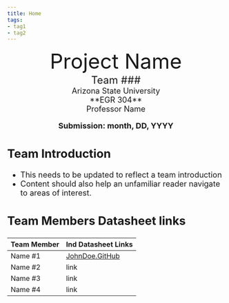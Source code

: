 ```yaml
---
title: Home
tags:
- tag1
- tag2
---
```

<center>
<font size="8">Project Name<br>
<font size="5">Team ###<br>
<font size="4">Arizona State University<br>
**EGR 304**<br>
Professor Name<br>
  
**Submission: month, DD, YYYY**
</center>

## Team Introduction

* This needs to be updated to reflect a team introduction
* Content should also help an unfamiliar reader navigate to areas of interest.


## Team Members Datasheet links

| **Team Member**        |**Ind Datasheet Links** |
| ---------------------- | -----------------------|
| Name #1                | [JohnDoe.GitHub](https://www.example.com) |
| Name #2                | link |
| Name #3                | link |
| Name #4                | link |
